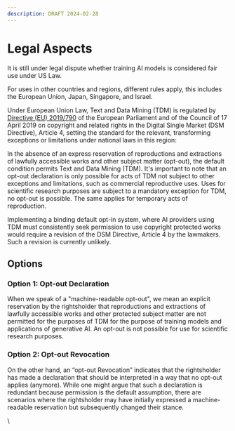 ```yaml
---
description: DRAFT 2024-02-28
---
```


# Legal Aspects

It is still under legal dispute whether training AI models is considered fair use under US Law.

For uses in other countries and regions, different rules apply, this includes the European Union, Japan, Singapore, and Israel.

Under European Union Law, Text and Data Mining (TDM) is regulated by [Directive (EU) 2019/790](https://eur-lex.europa.eu/eli/dir/2019/790/oj) of the European Parliament and of the Council of 17 April 2019 on copyright and related rights in the Digital Single Market (DSM Directive), Article 4, setting the standard for the relevant, transforming exceptions or limitations under national laws in this region:

In the absence of an express reservation of reproductions and extractions of lawfully accessible works and other subject matter (opt-out), the default condition permits Text and Data Mining (TDM). It's important to note that an opt-out declaration is only possible for acts of TDM not subject to other exceptions and limitations, such as commercial reproductive uses. Uses for scientific research purposes are subject to a mandatory exception for TDM, no opt-out is possible. The same applies for temporary acts of reproduction.

Implementing a binding default opt-in system, where AI providers using TDM must consistently seek permission to use copyright protected works would require a revision of the DSM Directive, Article 4 by the lawmakers. Such a revision is currently unlikely.

## Options

### Option 1: Opt-out Declaration

When we speak of a "machine-readable opt-out", we mean an explicit reservation by the rightsholder that reproductions and extractions of lawfully accessible works and other protected subject matter are not permitted for the purposes of TDM for the purpose of training models and applications of generative AI. An opt-out is not possible for use for scientific research purposes.

### Option 2: Opt-out Revocation

On the other hand, an “opt-out Revocation” indicates that the rightsholder has made a declaration that should be interpreted in a way that no opt-out applies (anymore). While one might argue that such a declaration is redundant because permission is the default assumption, there are scenarios where the rightsholder may have initially expressed a machine-readable reservation but subsequently changed their stance.

\
